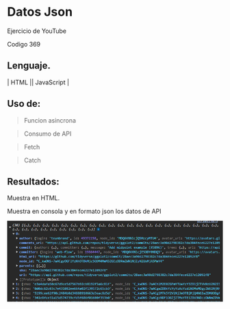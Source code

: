 # Datos Json

Ejercicio de YouTube

Codigo 369

## Lenguaje.

| HTML || JavaScript |

## Uso de:

> Funcion asincrona

> Consumo de API

> Fetch

> Catch

## Resultados:

Muestra en HTML.

Muestra en consola y en formato json los datos de API

![alt text](img/image.png)
